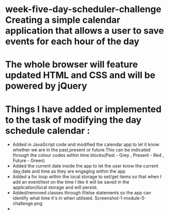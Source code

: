 # week-five-day-scheduler-challenge Creating a simple calendar application that allows a user to save events for each hour of the day
# The whole browser will feature updated HTML and CSS and will be powered by jQuery

# Things I have added or implemented to the task of modifying the day schedule calendar : 

- Added in JavaScript code and modified the calendar app to let it know whether we are in the past,present or future.This can be indicated through the colour codes within time blocks(Past - Grey , Present - Red , Future - Green)
- Added the current date inside the app to let the user know the current day,date and time as they are engaging within the app
- Added a for loop within the local storage to set/get items so that when I add an event/text on the time I like it will be saved in the application/local storage and will persist.
- Added/removed classes through if/else statements so the app can identify what time it's in when utilisied.
Screenshot-1-module-5-challenge.png
- 